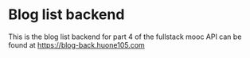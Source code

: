 # Blog list backend
This is the blog list backend for part 4 of the fullstack mooc
API can be found at https://blog-back.huone105.com